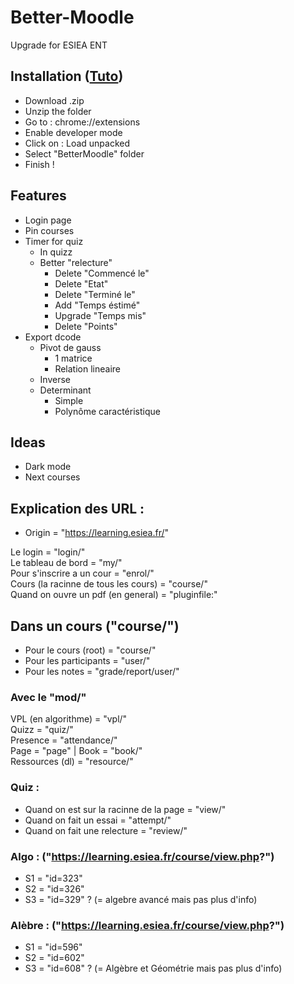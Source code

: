 # Better-Moodle
Upgrade for ESIEA ENT

## Installation ([Tuto](https://bashvlas.com/blog/install-chrome-extension-in-developer-mode))
- Download .zip
- Unzip the folder
- Go to : chrome://extensions
- Enable developer mode
- Click on : Load unpacked
- Select "BetterMoodle" folder
- Finish ! 

## Features 
- Login page
- Pin courses 
- Timer for quiz
    - In quizz
    - Better "relecture"
        - Delete "Commencé le"
        - Delete "Etat"
        - Delete "Terminé le"
        - Add "Temps éstimé" 
        - Upgrade "Temps mis"
        - Delete "Points"
- Export dcode
    - Pivot de gauss
        - 1 matrice
        - Relation lineaire
    - Inverse
    - Determinant
        - Simple 
        - Polynôme caractéristique 

## Ideas
- Dark mode
- Next courses

## Explication des URL : 
- Origin = "https://learning.esiea.fr/"

Le login = "login/" <br>
Le tableau de bord = "my/" <br>
Pour s'inscrire a un cour = "enrol/" <br>
Cours (la racinne de tous les cours) = "course/" <br>
Quand on ouvre un pdf (en general) = "pluginfile:" <br>

## Dans un cours ("course/")
- Pour le cours (root) = "course/"
- Pour les participants = "user/"
- Pour les notes = "grade/report/user/"

### Avec le "mod/"
VPL (en algorithme) = "vpl/" <br>
Quizz = "quiz/" <br>
Presence = "attendance/" <br>
Page = "page" | Book = "book/" <br>
Ressources (dl) = "resource/" <br>

### Quiz : 
- Quand on est sur la racinne de la page = "view/"
- Quand on fait un essai = "attempt/"
- Quand on fait une relecture = "review/"

### Algo : ("https://learning.esiea.fr/course/view.php?")
- S1 = "id=323"
- S2 = "id=326"
- S3 = "id=329" ? (= algebre avancé mais pas plus d'info)

### Alèbre : ("https://learning.esiea.fr/course/view.php?")
- S1 = "id=596"
- S2 = "id=602"
- S3 = "id=608" ? (= Algèbre et Géométrie mais pas plus d'info)
